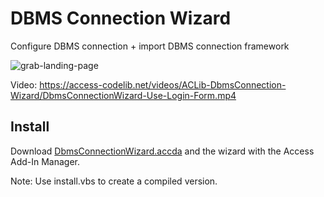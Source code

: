 # DBMS Connection Wizard
Configure DBMS connection + import DBMS connection framework

![grab-landing-page](https://access-codelib.net/images/doc/DbmsConnectionWizard.png)

Video: https://access-codelib.net/videos/ACLib-DbmsConnection-Wizard/DbmsConnectionWizard-Use-Login-Form.mp4

## Install
Download [DbmsConnectionWizard.accda](https://github.com/AccessCodeLib/DbmsConnectionWizard/blob/master/access-add-in/DbmsConnectionWizard.accda) and the wizard with the Access Add-In Manager.

Note:
Use install.vbs to create a compiled version.
